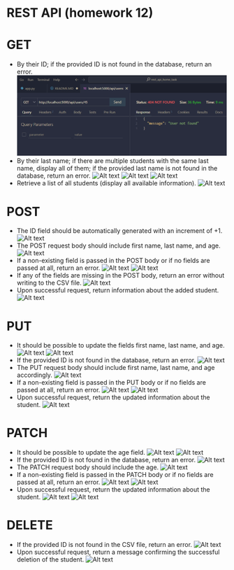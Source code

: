 
# REST API (homework 12)

# GET
- By their ID; if the provided ID is not found in the database, return an error.
![Alt text](assets/user_not_found.png)
- By their last name; if there are multiple students with the same last name, display all of them; if the provided last name is not found in the database, return an error.
![Alt text](/assets/get_lastname.png)
![Alt text](/assets/get_lastname_few_same_users.png)
![Alt text](/assets/get_user_not_found.png)
- Retrieve a list of all students (display all available information).
![Alt text](/assets/get_all_users.png)
# POST
- The ID field should be automatically generated with an increment of +1.
![Alt text](/assets/auto_increment.png)
- The POST request body should include first name, last name, and age.
![Alt text](/assets/post_lack_fields_error.png)
- If a non-existing field is passed in the POST body or if no fields are passed at all, return an error.
![Alt text](/assets/post_not_alowed_field.png)
![Alt text](/assets/post_all_missed.png)
- If any of the fields are missing in the POST body, return an error without writing to the CSV file.
![Alt text](/assets/post_missed_field.png)
- Upon successful request, return information about the added student.
![Alt text](/assets/post_success_created.png)
# PUT
- It should be possible to update the fields first name, last name, and age.
![Alt text](/assets/before_put.png)
![Alt text](/assets/after_put.png)
- If the provided ID is not found in the database, return an error.
![Alt text](/assets/put_not_found.png)
- The PUT request body should include first name, last name, and age accordingly.
![Alt text](/assets/put_required_all_fields.png)
- If a non-existing field is passed in the PUT body or if no fields are passed at all, return an error.
![Alt text](/assets/put_not_alowed_field.png)
![Alt text](/assets/put_no_fields.png)
- Upon successful request, return the updated information about the student.
![Alt text](/assets/after_put.png)
# PATCH
- It should be possible to update the age field.
![Alt text](/assets/before_patch.png)
![Alt text](/assets/after_patch.png)
- If the provided ID is not found in the database, return an error.
![Alt text](/assets/patch_not_found.png)
- The PATCH request body should include the age.
![Alt text](/assets/patch_not_alowed_field.png)
- If a non-existing field is passed in the PATCH body or if no fields are passed at all, return an error.
![Alt text](/assets/patch_not_alowed_field.png)
![Alt text](/assets/patch_empty_request.png)
- Upon successful request, return the updated information about the student.
![Alt text](/assets/before_patch.png)
![Alt text](/assets/after_patch.png)
# DELETE
- If the provided ID is not found in the CSV file, return an error.
![Alt text](/assets/del_not_found.png)
- Upon successful request, return a message confirming the successful deletion of the student.
![Alt text](/assets/del_success.png)